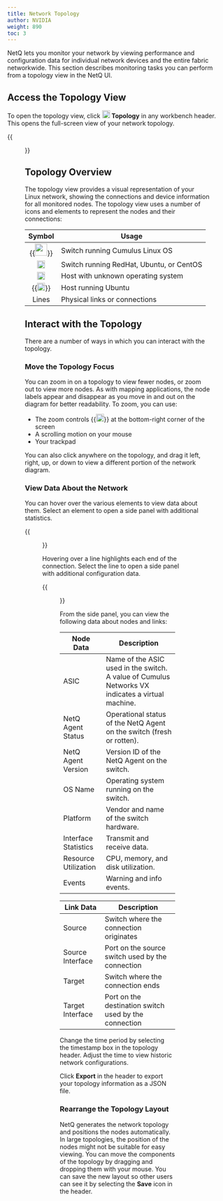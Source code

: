 ```yaml
---
title: Network Topology
author: NVIDIA
weight: 890
toc: 3
---
```


NetQ lets you monitor your network by viewing performance and configuration data for individual network devices and the entire fabric networkwide. This section describes monitoring tasks you can perform from a topology view in the NetQ UI.

## Access the Topology View

To open the topology view, click <img src="https://icons.cumulusnetworks.com/01-Interface-Essential/41-Hierachy-Organization/hierarchy.svg" height="18" width="18"/> **Topology** in any workbench header. This opens the full-screen view of your network topology.

{{<figure src="/images/netq/full-screen-topology-updated.png" alt="view of a networkwide topology displaying connections between devices" width="900">}}

## Topology Overview

The topology view provides a visual representation of your Linux network, showing the connections and device information for all monitored nodes. The topology view uses a number of icons and elements to represent the nodes and their connections:

| Symbol | Usage |
| :----: | ----- |
| {{<img src="/images/netq/rocket-turtle-limed-spruce.svg" width="28" height="28">}} | Switch running Cumulus Linux OS |
| <img src="https://icons.cumulusnetworks.com/03-Computers-Devices-Electronics/09-Hard-Drives/hard-drive-1.svg" height="18" width="18"/> | Switch running RedHat, Ubuntu, or CentOS |
| <img src="https://icons.cumulusnetworks.com/12-Design/08-Grids-Rulers/grid-monitor.svg" height="18" width="18"/> | Host with unknown operating system |
| {{<img src="/images/netq/cof_white-black_hex.png" width="18" height="18">}} | Host running Ubuntu |
| Lines | Physical links or connections |

## Interact with the Topology

There are a number of ways in which you can interact with the topology.

### Move the Topology Focus

You can zoom in on a topology to view fewer nodes, or zoom out to view more nodes. As with mapping applications, the node labels appear and disappear as you move in and out on the diagram for better readability. To zoom, you can use:

- The zoom controls {{<img src="/images/netq/topo-zoom-widget-230.png" width="18">}} at the bottom-right corner of the screen
- A scrolling motion on your mouse
- Your trackpad

You can also click anywhere on the topology, and drag it left, right, up, or down to view a different portion of the network diagram.

### View Data About the Network

You can hover over the various elements to view data about them. Select an element to open a side panel with additional statistics.

{{<figure src="/images/netq/topology-hover-spine-1.png" alt="overview of events, protocols, and utilization data for spine 1" width="500">}}

Hovering over a line highlights each end of the connection. Select the line to open a side panel with additional configuration data.

{{<figure src="/images/netq/topology-configuration-panel.png" alt="side panel displaying configuration data between two nodes" width="600">}}

From the side panel, you can view the following data about nodes and links:

| Node Data | Description |
| --------- | ----------- |
| ASIC | Name of the ASIC used in the switch. A value of Cumulus Networks VX indicates a virtual machine. |
| NetQ Agent Status | Operational status of the NetQ Agent on the switch (fresh or rotten). |
| NetQ Agent Version | Version ID of the NetQ Agent on the switch. |
| OS Name | Operating system running on the switch. |
| Platform | Vendor and name of the switch hardware. |
| Interface Statistics | Transmit and receive data. |
| Resource Utilization| CPU, memory, and disk utilization. |
| Events| Warning and info events. |


<p> </p>

| Link Data | Description |
| --------- | ----------- |
| Source | Switch where the connection originates |
| Source Interface | Port on the source switch used by the connection |
| Target | Switch where the connection ends |
| Target Interface | Port on the destination switch used by the connection |

Change the time period by selecting the timestamp box in the topology header. Adjust the time to view historic network configurations.

Click **Export** in the header to export your topology information as a JSON file. 
### Rearrange the Topology Layout

NetQ generates the network topology and positions the nodes automatically. In large topologies, the position of the nodes might not be suitable for easy viewing. You can move the components of the topology by dragging and dropping them with your mouse. You can save the new layout so other users can see it by selecting the **Save** icon in the header.


